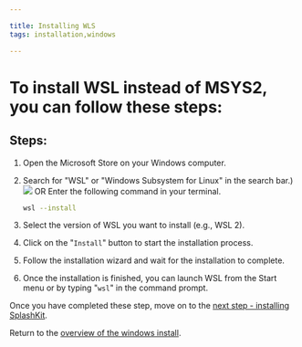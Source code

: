 ```yaml
---

title: Installing WLS
tags: installation,windows

---
```


<h1> To install WSL instead of MSYS2, you can follow these steps: </h1>

## Steps: 
1. Open the Microsoft Store on your Windows computer.

    
2. Search for "WSL" or "Windows Subsystem for Linux" in the search bar.)
    ![](https://i.imgur.com/6jYdhsO.png)
                    OR
    Enter the following command in your terminal.
    ```bash
    wsl --install
    ```

3. Select the version of WSL you want to install (e.g., WSL 2).
4. Click on the "`Install`" button to start the installation process.
5. Follow the installation wizard and wait for the installation to complete.
6. Once the installation is finished, you can launch WSL from the Start menu or by typing "`wsl`" in the command prompt.

Once you have completed these step, move on to the [next step - installing SplashKit](./step-2.html.md).

Return to the [overview of the windows install](./index.html.md).
